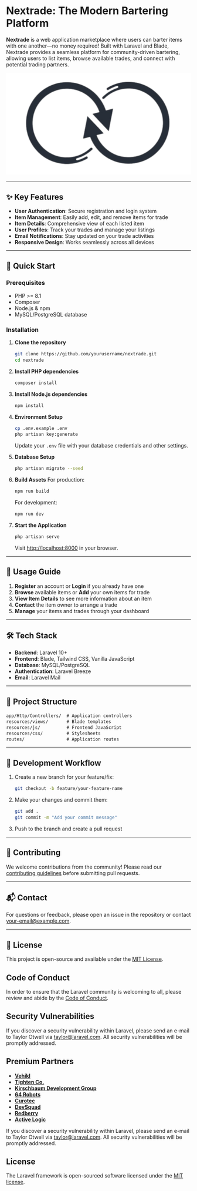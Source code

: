 # Nextrade: The Modern Bartering Platform

**Nextrade** is a web application marketplace where users can barter items with one another—no money required! Built with Laravel and Blade, Nextrade provides a seamless platform for community-driven bartering, allowing users to list items, browse available trades, and connect with potential trading partners.

<p align="center">
  <img src="public/images/nextrade_logo_transparent.png" alt="Nextrade Logo"/>
</p>

---

## ✨ Key Features

- **User Authentication**: Secure registration and login system
- **Item Management**: Easily add, edit, and remove items for trade
- **Item Details**: Comprehensive view of each listed item
- **User Profiles**: Track your trades and manage your listings
- **Email Notifications**: Stay updated on your trade activities
- **Responsive Design**: Works seamlessly across all devices

---

## 🚀 Quick Start

### Prerequisites
- PHP >= 8.1
- Composer
- Node.js & npm
- MySQL/PostgreSQL database

### Installation

1. **Clone the repository**
   ```bash
   git clone https://github.com/yourusername/nextrade.git
   cd nextrade
   ```

2. **Install PHP dependencies**
   ```bash
   composer install
   ```

3. **Install Node.js dependencies**
   ```bash
   npm install
   ```

4. **Environment Setup**
   ```bash
   cp .env.example .env
   php artisan key:generate
   ```
   Update your `.env` file with your database credentials and other settings.

5. **Database Setup**
   ```bash
   php artisan migrate --seed
   ```

6. **Build Assets**
   For production:
   ```bash
   npm run build
   ```
   For development:
   ```bash
   npm run dev
   ```

7. **Start the Application**
   ```bash
   php artisan serve
   ```
   Visit [http://localhost:8000](http://localhost:8000) in your browser.

---

## 📝 Usage Guide

1. **Register** an account or **Login** if you already have one
2. **Browse** available items or **Add** your own items for trade
3. **View Item Details** to see more information about an item
4. **Contact** the item owner to arrange a trade
5. **Manage** your items and trades through your dashboard

---

## 🛠️ Tech Stack

- **Backend**: Laravel 10+
- **Frontend**: Blade, Tailwind CSS, Vanilla JavaScript
- **Database**: MySQL/PostgreSQL
- **Authentication**: Laravel Breeze
- **Email**: Laravel Mail

---

## 📂 Project Structure

```
app/Http/Controllers/  # Application controllers
resources/views/       # Blade templates
resources/js/          # Frontend JavaScript
resources/css/         # Stylesheets
routes/                # Application routes
```

---

## 🔄 Development Workflow

1. Create a new branch for your feature/fix:
   ```bash
   git checkout -b feature/your-feature-name
   ```
2. Make your changes and commit them:
   ```bash
   git add .
   git commit -m "Add your commit message"
   ```
3. Push to the branch and create a pull request

---

## 🤝 Contributing

We welcome contributions from the community! Please read our [contributing guidelines](CONTRIBUTING.md) before submitting pull requests.

---

## 📬 Contact

For questions or feedback, please open an issue in the repository or contact [your-email@example.com](mailto:alecxanderandaya6@gmail.com).

---

## 📄 License

This project is open-source and available under the [MIT License](LICENSE).

## Code of Conduct

In order to ensure that the Laravel community is welcoming to all, please review and abide by the [Code of Conduct](https://laravel.com/docs/contributions#code-of-conduct).

## Security Vulnerabilities

If you discover a security vulnerability within Laravel, please send an e-mail to Taylor Otwell via [taylor@laravel.com](mailto:taylor@laravel.com). All security vulnerabilities will be promptly addressed.

## Premium Partners

- **[Vehikl](https://vehikl.com)**
- **[Tighten Co.](https://tighten.co)**
- **[Kirschbaum Development Group](https://kirschbaumdevelopment.com)**
- **[64 Robots](https://64robots.com)**
- **[Curotec](https://www.curotec.com/services/technologies/laravel)**
- **[DevSquad](https://devsquad.com/hire-laravel-developers)**
- **[Redberry](https://redberry.international/laravel-development)**
- **[Active Logic](https://activelogic.com)**

If you discover a security vulnerability within Laravel, please send an e-mail to Taylor Otwell via [taylor@laravel.com](mailto:taylor@laravel.com). All security vulnerabilities will be promptly addressed.

## License

The Laravel framework is open-sourced software licensed under the [MIT license](https://opensource.org/licenses/MIT).
